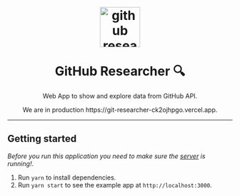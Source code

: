 <h1 align="center">
<br>
  <img src="https://avatars1.githubusercontent.com/u/9919?s=200&v=4" alt="github research" width="90">
<br>
<br>
GitHub Researcher 🔍
</h1>

<p align="center">Web App to show and explore data from GitHub API.</p>
<p align="center">We are in production https://git-researcher-ck2ojhpgo.vercel.app.</p>

<hr />

## Getting started

_Before you run this application you need to make sure the [server](https://github.com/jpedroschmitz/gobarber-api) is running!_.

1. Run `yarn` to install dependencies.<br />
2. Run `yarn start` to see the example app at `http://localhost:3000`.




